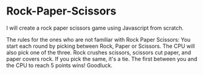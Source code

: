 # Rock-Paper-Scissors
I will create a rock paper scissors game using Javascript from scratch.

The rules for the ones who are not familiar with Rock Paper Scissors: 
You start each round by picking between Rock, Paper or Scissors. The CPU will also pick one of the three. Rock crushes scissors, scissors cut paper, and paper covers rock. If you pick the same, it's a tie.
The first between you and the CPU to reach 5 points wins! Goodluck.
